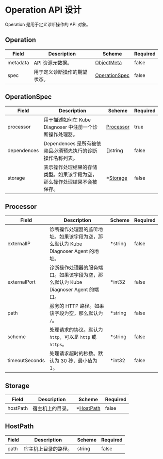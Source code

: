 # Operation API 设计

Operation 是用于定义诊断操作的 API 对象。

## Operation

| Field | Description | Scheme | Required |
|-|-|-|-|
| metadata | API 资源元数据。 | [ObjectMeta](https://kubernetes.io/docs/reference/kubernetes-api/common-definitions/object-meta/#ObjectMeta) | false |
| spec | 用于定义诊断操作的期望状态。 | [OperationSpec](#operationspec) | false |

## OperationSpec

| Field | Description | Scheme | Required |
|-|-|-|-|
| processor | 用于描述如何在 Kube Diagnoser 中注册一个诊断操作处理器。 | [Processor](#processor) | true |
| dependences | Dependences 是所有被依赖且必须预先执行的诊断操作名称列表。 | []string | false |
| storage | 表示操作处理结果的存储类型。如果该字段为空，那么操作处理结果不会被保存。 | *[Storage](#storage) | false |

## Processor

| Field | Description | Scheme | Required |
|-|-|-|-|
| externalIP | 诊断操作处理器的监听地址。如果该字段为空，那么默认为 Kube Diagnoser Agent 的地址。 | *string | false |
| externalPort | 诊断操作处理器的服务端口。如果该字段为空，那么默认为 Kube Diagnoser Agent 的端口。 | *int32 | false |
| path | 服务的 HTTP 路径。如果该字段为空，那么默认为 `/`。 | *string | false |
| scheme | 处理请求的协议。默认为 `http`，可以是 `http` 或 `https`。 | *string | false |
| timeoutSeconds | 处理请求超时的秒数。默认为 30 秒，最小值为 1。 | *int32 | false |

## Storage

| Field | Description | Scheme | Required |
|-|-|-|-|
| hostPath | 宿主机上的目录。 | *[HostPath](#hostpath) | false |

## HostPath

| Field | Description | Scheme | Required |
|-|-|-|-|
| path | 宿主机上目录的路径。 | string | false |
